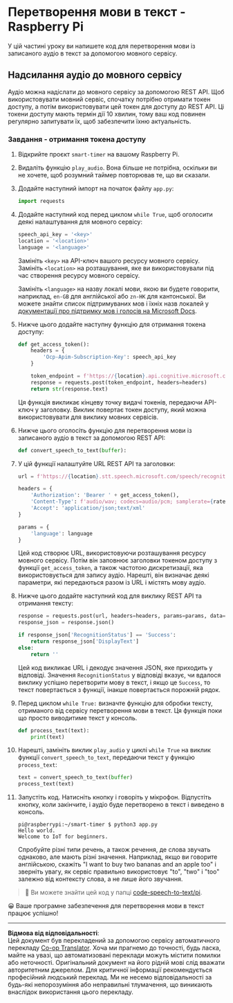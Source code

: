 <!--
CO_OP_TRANSLATOR_METADATA:
{
  "original_hash": "af249a24d4fe4f4de4806adbc3bc9d86",
  "translation_date": "2025-08-28T16:30:00+00:00",
  "source_file": "6-consumer/lessons/1-speech-recognition/pi-speech-to-text.md",
  "language_code": "uk"
}
-->
# Перетворення мови в текст - Raspberry Pi

У цій частині уроку ви напишете код для перетворення мови із записаного аудіо в текст за допомогою мовного сервісу.

## Надсилання аудіо до мовного сервісу

Аудіо можна надіслати до мовного сервісу за допомогою REST API. Щоб використовувати мовний сервіс, спочатку потрібно отримати токен доступу, а потім використовувати цей токен для доступу до REST API. Ці токени доступу мають термін дії 10 хвилин, тому ваш код повинен регулярно запитувати їх, щоб забезпечити їхню актуальність.

### Завдання - отримання токена доступу

1. Відкрийте проєкт `smart-timer` на вашому Raspberry Pi.

1. Видаліть функцію `play_audio`. Вона більше не потрібна, оскільки ви не хочете, щоб розумний таймер повторював те, що ви сказали.

1. Додайте наступний імпорт на початок файлу `app.py`:

    ```python
    import requests
    ```

1. Додайте наступний код перед циклом `while True`, щоб оголосити деякі налаштування для мовного сервісу:

    ```python
    speech_api_key = '<key>'
    location = '<location>'
    language = '<language>'
    ```

    Замініть `<key>` на API-ключ вашого ресурсу мовного сервісу. Замініть `<location>` на розташування, яке ви використовували під час створення ресурсу мовного сервісу.

    Замініть `<language>` на назву локалі мови, якою ви будете говорити, наприклад, `en-GB` для англійської або `zn-HK` для кантонської. Ви можете знайти список підтримуваних мов і їхніх назв локалей у [документації про підтримку мов і голосів на Microsoft Docs](https://docs.microsoft.com/azure/cognitive-services/speech-service/language-support?WT.mc_id=academic-17441-jabenn#speech-to-text).

1. Нижче цього додайте наступну функцію для отримання токена доступу:

    ```python
    def get_access_token():
        headers = {
            'Ocp-Apim-Subscription-Key': speech_api_key
        }
    
        token_endpoint = f'https://{location}.api.cognitive.microsoft.com/sts/v1.0/issuetoken'
        response = requests.post(token_endpoint, headers=headers)
        return str(response.text)
    ```

    Ця функція викликає кінцеву точку видачі токенів, передаючи API-ключ у заголовку. Виклик повертає токен доступу, який можна використовувати для виклику мовних сервісів.

1. Нижче цього оголосіть функцію для перетворення мови із записаного аудіо в текст за допомогою REST API:

    ```python
    def convert_speech_to_text(buffer):
    ```

1. У цій функції налаштуйте URL REST API та заголовки:

    ```python
    url = f'https://{location}.stt.speech.microsoft.com/speech/recognition/conversation/cognitiveservices/v1'

    headers = {
        'Authorization': 'Bearer ' + get_access_token(),
        'Content-Type': f'audio/wav; codecs=audio/pcm; samplerate={rate}',
        'Accept': 'application/json;text/xml'
    }

    params = {
        'language': language
    }
    ```

    Цей код створює URL, використовуючи розташування ресурсу мовного сервісу. Потім він заповнює заголовки токеном доступу з функції `get_access_token`, а також частотою дискретизації, яка використовується для запису аудіо. Нарешті, він визначає деякі параметри, які передаються разом із URL і містять мову аудіо.

1. Нижче цього додайте наступний код для виклику REST API та отримання тексту:

    ```python
    response = requests.post(url, headers=headers, params=params, data=buffer)
    response_json = response.json()

    if response_json['RecognitionStatus'] == 'Success':
        return response_json['DisplayText']
    else:
        return ''
    ```

    Цей код викликає URL і декодує значення JSON, яке приходить у відповіді. Значення `RecognitionStatus` у відповіді вказує, чи вдалося виклику успішно перетворити мову в текст, і якщо це `Success`, то текст повертається з функції, інакше повертається порожній рядок.

1. Перед циклом `while True:` визначте функцію для обробки тексту, отриманого від сервісу перетворення мови в текст. Ця функція поки що просто виводитиме текст у консоль.

    ```python
    def process_text(text):
        print(text)
    ```

1. Нарешті, замініть виклик `play_audio` у циклі `while True` на виклик функції `convert_speech_to_text`, передаючи текст у функцію `process_text`:

    ```python
    text = convert_speech_to_text(buffer)
    process_text(text)
    ```

1. Запустіть код. Натисніть кнопку і говоріть у мікрофон. Відпустіть кнопку, коли закінчите, і аудіо буде перетворено в текст і виведено в консоль.

    ```output
    pi@raspberrypi:~/smart-timer $ python3 app.py 
    Hello world.
    Welcome to IoT for beginners.
    ```

    Спробуйте різні типи речень, а також речення, де слова звучать однаково, але мають різні значення. Наприклад, якщо ви говорите англійською, скажіть "I want to buy two bananas and an apple too" і зверніть увагу, як сервіс правильно використовує "to", "two" і "too" залежно від контексту слова, а не лише його звучання.

> 💁 Ви можете знайти цей код у папці [code-speech-to-text/pi](../../../../../6-consumer/lessons/1-speech-recognition/code-speech-to-text/pi).

😀 Ваше програмне забезпечення для перетворення мови в текст працює успішно!

---

**Відмова від відповідальності**:  
Цей документ був перекладений за допомогою сервісу автоматичного перекладу [Co-op Translator](https://github.com/Azure/co-op-translator). Хоча ми прагнемо до точності, будь ласка, майте на увазі, що автоматизовані переклади можуть містити помилки або неточності. Оригінальний документ на його рідній мові слід вважати авторитетним джерелом. Для критичної інформації рекомендується професійний людський переклад. Ми не несемо відповідальності за будь-які непорозуміння або неправильні тлумачення, що виникають внаслідок використання цього перекладу.